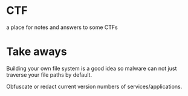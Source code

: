 # CTF
a place for notes and answers to some CTFs

# Take aways
Building your own file system is a good idea so malware can not just traverse your file paths by default.

Obfuscate or redact current version numbers of services/applications.
